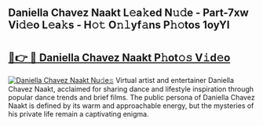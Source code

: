 ## Daniella Chavez Naakt L𝚎a𝚔ed N𝚞𝚍e - Part-7xw Vi𝚍𝚎o L𝚎a𝚔s - H𝚘𝚝 O𝚗𝚕yf𝚊ns P𝚑𝚘tos 1oyYI

# <h2><a href="http://kf9c39.oniu.top/?m=Daniella+Chavez+Naakt">🔗👉 🔴 Daniella Chavez Naakt P𝚑ot𝚘𝚜 V𝚒d𝚎o</a></h2>

[![Daniella Chavez Naakt Nu𝚍e𝚜](https://i.imgur.com/0qMVB7G.gif)](http://kf9c39.oniu.top/?m=Daniella+Chavez+Naakt)
Virtual artist and entertainer Daniella Chavez Naakt, acclaimed for sharing dance and lifestyle inspiration through popular dance trends and brief films. The public persona of Daniella Chavez Naakt is defined by its warm and approachable energy, but the mysteries of his private life remain a captivating enigma.  
